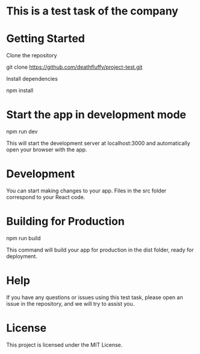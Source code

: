 # This is a test task of the company

# Getting Started

Clone the repository

git clone https://github.com/deathfluffy/project-test.git

Install dependencies

npm install

# Start the app in development mode

npm run dev

This will start the development server at localhost:3000 and automatically open your browser with the app.

# Development

You can start making changes to your app. Files in the src folder correspond to your React code.

# Building for Production

npm run build

This command will build your app for production in the dist folder, ready for deployment.

# Help

If you have any questions or issues using this test task, please open an issue in the repository, and we will try to assist you.

# License

This project is licensed under the MIT License.
